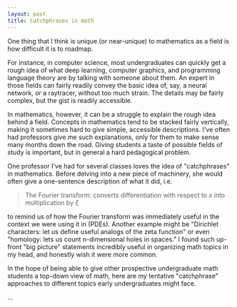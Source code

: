 ```yaml
---
layout: post
title: Catchphrases in math
---
```


One thing that I think is unique (or near-unique) to mathematics as a field is how difficult it is to roadmap.

For instance, in computer science, most undergraduates can quickly get a rough idea of what deep learning, computer graphics, and programming language theory are by talking with someone about them. An expert in those fields can fairly readily convey the basic idea of, say, a neural network, or a raytracer, without too much strain. The details may be fairly complex, but the gist is readily accessible.

In mathematics, however, it can be a struggle to explain the rough idea behind a field. Concepts in mathematics tend to be stacked fairly vertically, making it sometimes hard to give simple, accessible descriptions. I've often had professors give me such explanations, only for them to make sense many months down the road. Giving students a taste of possible fields of study is important, but in general a hard pedagogical problem.

One professor I've had for several classes loves the idea of "catchphrases" in mathematics. Before delving into a new piece of machinery, she would often give a one-sentence description of what it did, i.e.

> The Fourier transform: converts differentiation with respect to $x$ into multiplication by $\xi$

to remind us of how the Fourier transform was immediately useful in the context we were using it in (PDEs). Another example might be "Dirichlet characters: let us define useful analogs of the zeta function" or even "homology: lets us count n-dimensional holes in spaces." I found such up-front "big picture" statements incredibly useful in organizing math topics in my head, and honestly wish it were more common.

In the hope of being able to give other prospective undergraduate math students a top-down view of math, here are my tentative "catchphrase" approaches to different topics early undergraduates might face.

...

